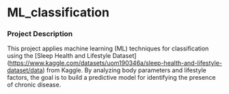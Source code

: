 # ML_classification

### Project Description

This project applies machine learning (ML) techniques for classification using the \[Sleep Health and Lifestyle Dataset](https://www.kaggle.com/datasets/uom190346a/sleep-health-and-lifestyle-dataset/data) from Kaggle.
By analyzing body parameters and lifestyle factors, the goal is to build a predictive model for identifying the presence of chronic disease.

